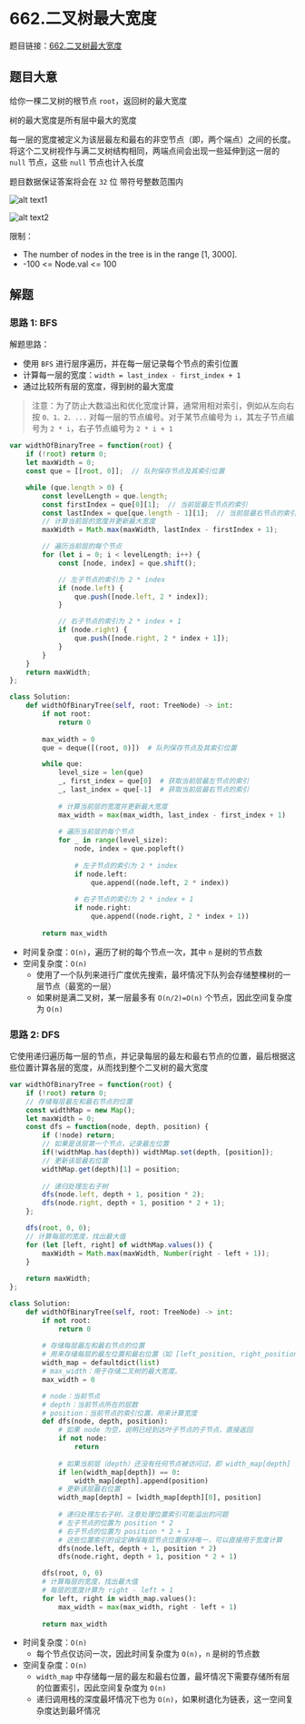 # 662.二叉树最大宽度

题目链接：[662.二叉树最大宽度](https://leetcode.cn/problems/maximum-width-of-binary-tree/)

## 题目大意

给你一棵二叉树的根节点 `root`，返回树的最大宽度

树的最大宽度是所有层中最大的宽度

每一层的宽度被定义为该层最左和最右的非空节点（即，两个端点）之间的长度。将这个二叉树视作与满二叉树结构相同，两端点间会出现一些延伸到这一层的 `null` 节点，这些 `null` 节点也计入长度

题目数据保证答案将会在 `32` 位 带符号整数范围内

![alt text1](https://github.com/donnapersonal/picx-images-hosting/raw/master/image.8l0gkgk0a7.png)

![alt text2](https://github.com/donnapersonal/picx-images-hosting/raw/master/image.1lc72k8e70.webp)

限制：
- The number of nodes in the tree is in the range [1, 3000].
- -100 <= Node.val <= 100

## 解题

### 思路 1: BFS

解题思路：
- 使用 `BFS` 进行层序遍历，并在每一层记录每个节点的索引位置
- 计算每一层的宽度：`width = last_index - first_index + 1`
- 通过比较所有层的宽度，得到树的最大宽度
  
> 注意：为了防止大数溢出和优化宽度计算，通常用相对索引，例如从左向右按 `0、1、2、...` 对每一层的节点编号。对于某节点编号为 `i`，其左子节点编号为 `2 * i`，右子节点编号为 `2 * i + 1`

```js
var widthOfBinaryTree = function(root) {
    if (!root) return 0;
    let maxWidth = 0;
    const que = [[root, 0]];  // 队列保存节点及其索引位置

    while (que.length > 0) {
        const levelLength = que.length;
        const firstIndex = que[0][1];  // 当前层最左节点的索引
        const lastIndex = que[que.length - 1][1];  // 当前层最右节点的索引
        // 计算当前层的宽度并更新最大宽度
        maxWidth = Math.max(maxWidth, lastIndex - firstIndex + 1);

        // 遍历当前层的每个节点
        for (let i = 0; i < levelLength; i++) {
            const [node, index] = que.shift();

            // 左子节点的索引为 2 * index
            if (node.left) {
                que.push([node.left, 2 * index]);
            }

            // 右子节点的索引为 2 * index + 1
            if (node.right) {
                que.push([node.right, 2 * index + 1]);
            }
        }
    }
    return maxWidth;
};
```
```python
class Solution:
    def widthOfBinaryTree(self, root: TreeNode) -> int:
        if not root:
            return 0
        
        max_width = 0
        que = deque([(root, 0)])  # 队列保存节点及其索引位置

        while que:
            level_size = len(que)
            _, first_index = que[0]  # 获取当前层最左节点的索引
            _, last_index = que[-1]  # 获取当前层最右节点的索引
            
            # 计算当前层的宽度并更新最大宽度
            max_width = max(max_width, last_index - first_index + 1)
            
            # 遍历当前层的每个节点
            for _ in range(level_size):
                node, index = que.popleft()
                
                # 左子节点的索引为 2 * index
                if node.left:
                    que.append((node.left, 2 * index))
                
                # 右子节点的索引为 2 * index + 1
                if node.right:
                    que.append((node.right, 2 * index + 1))
        
        return max_width
```

- 时间复杂度：`O(n)`，遍历了树的每个节点一次，其中 `n` 是树的节点数
- 空间复杂度：`O(n)`
  - 使用了一个队列来进行广度优先搜索，最坏情况下队列会存储整棵树的一层节点（最宽的一层）
  - 如果树是满二叉树，某一层最多有 `O(n/2)=O(n)` 个节点，因此空间复杂度为 `O(n)`

### 思路 2: DFS

它使用递归遍历每一层的节点，并记录每层的最左和最右节点的位置，最后根据这些位置计算各层的宽度，从而找到整个二叉树的最大宽度

```js
var widthOfBinaryTree = function(root) {
    if (!root) return 0;
    // 存储每层最左和最右节点的位置
    const widthMap = new Map();
    let maxWidth = 0;
    const dfs = function(node, depth, position) {
        if (!node) return;
        // 如果是该层第一个节点，记录最左位置
        if(!widthMap.has(depth)) widthMap.set(depth, [position]);
        // 更新该层最右位置
        widthMap.get(depth)[1] = position;
        
        // 递归处理左右子树
        dfs(node.left, depth + 1, position * 2);
        dfs(node.right, depth + 1, position * 2 + 1);
    };

    dfs(root, 0, 0);
    // 计算每层的宽度，找出最大值
    for (let [left, right] of widthMap.values()) {
        maxWidth = Math.max(maxWidth, Number(right - left + 1));
    }
    
    return maxWidth;
};
```
```python
class Solution:
    def widthOfBinaryTree(self, root: TreeNode) -> int:
        if not root:
            return 0
            
        # 存储每层最左和最右节点的位置
        # 用来存储每层的最左位置和最右位置（如 [left_position, right_position]）
        width_map = defaultdict(list)
        # max_width：用于存储二叉树的最大宽度。
        max_width = 0

        # node：当前节点
        # depth：当前节点所在的层数
        # position：当前节点的索引位置，用来计算宽度
        def dfs(node, depth, position):
            # 如果 node 为空，说明已经到达叶子节点的子节点，直接返回
            if not node:
                return
                
            # 如果当前层（depth）还没有任何节点被访问过，即 width_map[depth] 为空，则将当前节点的位置 position 作为该层的最左位置
            if len(width_map[depth]) == 0:
                width_map[depth].append(position)
            # 更新该层最右位置    
            width_map[depth] = [width_map[depth][0], position]
            
            # 递归处理左右子树，注意处理位置索引可能溢出的问题
            # 左子节点的位置为 position * 2
            # 右子节点的位置为 position * 2 + 1
            # 这些位置索引的设定确保每层节点位置保持唯一，可以直接用于宽度计算
            dfs(node.left, depth + 1, position * 2)
            dfs(node.right, depth + 1, position * 2 + 1)

        dfs(root, 0, 0)
        # 计算每层的宽度，找出最大值
        # 每层的宽度计算为 right - left + 1
        for left, right in width_map.values():
            max_width = max(max_width, right - left + 1)
            
        return max_width
```

- 时间复杂度：`O(n)`
  - 每个节点仅访问一次，因此时间复杂度为 `O(n)`，`n` 是树的节点数
- 空间复杂度：`O(n)`
  - `width_map` 中存储每一层的最左和最右位置，最坏情况下需要存储所有层的位置索引，因此空间复杂度为 `O(n)`
  - 递归调用栈的深度最坏情况下也为 `O(n)`，如果树退化为链表，这一空间复杂度达到最坏情况
